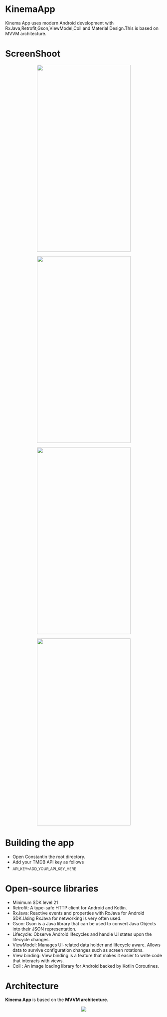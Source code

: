 # KinemaApp
Kinema App uses modern Android development with RxJava,Retrofit,Gson,ViewModel,Coil and Material Design.This is based on MVVM architecture.

# ScreenShoot
<p align="center">
  <img src="https://user-images.githubusercontent.com/48482054/232633452-77dd92f5-7359-4e62-bfc3-9140d7ded588.jpeg" width = "300" height="600">
  </p>
  <p align="center">
    <img src="https://user-images.githubusercontent.com/48482054/232633486-6b7ed348-f638-4d5d-ad24-2e8bcd0360a8.jpeg" width = "300" height="600">
  </p>
    <p align="center">
       <img src="https://user-images.githubusercontent.com/48482054/232633495-e452ed65-c969-46bb-a1fc-5f982a3435dc.jpeg" width = "300" height="600">
  </p>
   <p align="center">
       <img src="https://user-images.githubusercontent.com/48482054/232633501-af2ff7b3-cd3d-490a-b559-d93d1e9dbd26.jpeg" width = "300" height="600">
  </p>

# Building the app
- Open Constantin the root directory.
- Add your TMDB API key as follows
- 	<sub> API_KEY=ADD_YOUR_API_KEY_HERE</sub>

# Open-source libraries
- Minimum SDK level 21
- Retrofit: A type-safe HTTP client for Android and Kotlin.
- RxJava: Reactive events and properties with RxJava for Android SDK.Using RxJava for networking is very often used. 
- Gson: Gson is a Java library that can be used to convert Java Objects into their JSON representation.
- Lifecycle: Observe Android lifecycles and handle UI states upon the lifecycle changes.
- ViewModel: Manages UI-related data holder and lifecycle aware. Allows data to survive configuration changes such as screen rotations.
- View binding: View binding is a feature that makes it easier to write code that interacts with views. 
- Coil : An image loading library for Android backed by Kotlin Coroutines. 

# Architecture
**Kinema App** is based on the **MVVM architecture**.
<p align="center">
  <img src="https://learn.microsoft.com/en-us/dotnet/architecture/maui/media/mvvm-pattern.png" >
  </p>




